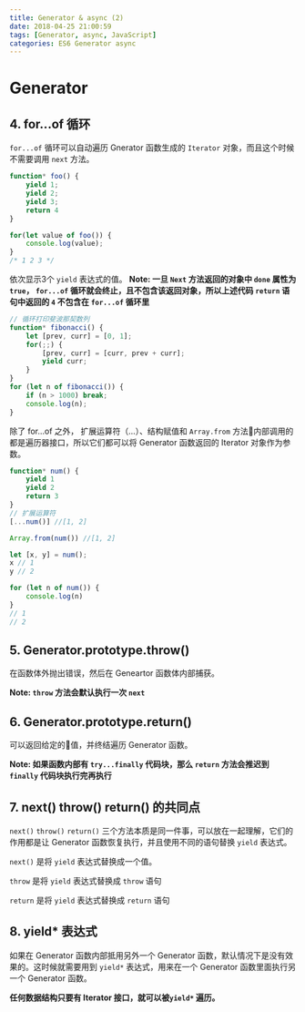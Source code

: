 ```yaml
---
title: Generator & async (2)
date: 2018-04-25 21:00:59
tags: [Generator, async, JavaScript]
categories: ES6 Generator async
---
```

# Generator

## 4. for...of 循环

`for...of` 循环可以自动遍历 Gnerator 函数生成的 `Iterator` 对象，而且这个时候不需要调用 `next` 方法。

```JavaScript
function* foo() {
    yield 1;
    yield 2;
    yield 3;
    return 4
}

for(let value of foo()) {
    console.log(value);
}
/* 1 2 3 */
```
依次显示3个 `yield` 表达式的值。
**Note: 一旦 `Next` 方法返回的对象中 `done` 属性为 `true`， `for...of` 循环就会终止，且不包含该返回对象，所以上述代码 `return` 语句中返回的 `4` 不包含在 `for...of` 循环里**

```JavaScript
// 循环打印斐波那契数列
function* fibonacci() {
    let [prev, curr] = [0, 1];
    for(;;) {
        [prev, curr] = [curr, prev + curr];
        yield curr;
    }
}
for (let n of fibonacci()) {
    if (n > 1000) break;
    console.log(n);
}
```

除了 for...of 之外， 扩展运算符（...）、结构赋值和 `Array.from` 方法内部调用的都是遍历器接口，所以它们都可以将 Generator 函数返回的 Iterator 对象作为参数。

```JavaScript
function* num() {
    yield 1
    yield 2
    return 3
}
// 扩展运算符
[...num()] //[1, 2]

Array.from(num()) //[1, 2]

let [x, y] = num();
x // 1
y // 2

for (let n of num()) {
    console.log(n)
}
// 1
// 2
```

## 5. Generator.prototype.throw()

在函数体外抛出错误，然后在 Geneartor 函数体内部捕获。

**Note: `throw` 方法会默认执行一次 `next`**

## 6. Generator.prototype.return()

可以返回给定的值，并终结遍历 Generator 函数。

**Note: 如果函数内部有 `try...finally` 代码块，那么 `return` 方法会推迟到 `finally` 代码块执行完再执行**

## 7. next() throw() return() 的共同点

`next()` `throw()` `return()` 三个方法本质是同一件事，可以放在一起理解，它们的作用都是让 Generator 函数恢复执行，并且使用不同的语句替换 `yield` 表达式。

`next()` 是将 `yield` 表达式替换成一个值。

`throw` 是将 `yield` 表达式替换成 `throw` 语句

`return` 是将 `yield` 表达式替换成 `return` 语句

## 8. yield* 表达式

如果在 Generator 函数内部抵用另外一个 Generator 函数，默认情况下是没有效果的。这时候就需要用到 `yield*` 表达式，用来在一个 Generator 函数里面执行另一个 Generator 函数。

**任何数据结构只要有 Iterator 接口，就可以被`yield*` 遍历。**